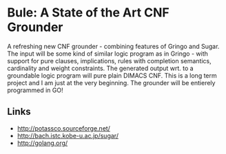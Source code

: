 Bule: A State of the Art CNF Grounder
=====================================

A refreshing new CNF grounder - combining features of Gringo and Sugar. The input will be some kind of similar logic
program as in Gringo - with support for pure clauses, implications, rules with completion semantics, cardinality and
weight constraints. The generated output wrt. to a groundable logic program will pure plain DIMACS CNF. This is a long
term project and I am just at the very beginning.  The grounder will be entierely programmed in GO!




Links
-----
* http://potassco.sourceforge.net/
* http://bach.istc.kobe-u.ac.jp/sugar/
* http://golang.org/
